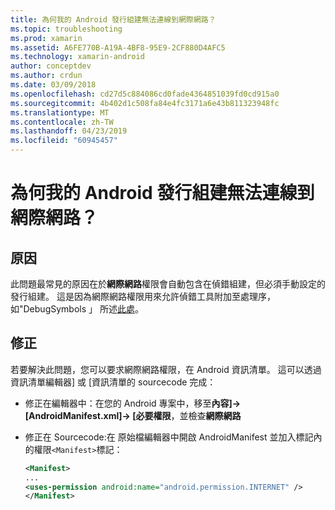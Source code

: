 ```yaml
---
title: 為何我的 Android 發行組建無法連線到網際網路？
ms.topic: troubleshooting
ms.prod: xamarin
ms.assetid: A6FE770B-A19A-4BF8-95E9-2CF880D4AFC5
ms.technology: xamarin-android
author: conceptdev
ms.author: crdun
ms.date: 03/09/2018
ms.openlocfilehash: cd27d5c884086cd0fade4364851039fd0cd915a0
ms.sourcegitcommit: 4b402d1c508fa84e4fc3171a6e43b811323948fc
ms.translationtype: MT
ms.contentlocale: zh-TW
ms.lasthandoff: 04/23/2019
ms.locfileid: "60945457"
---
```

# <a name="why-cant-my-android-release-build-connect-to-the-internet"></a>為何我的 Android 發行組建無法連線到網際網路？

## <a name="cause"></a>原因

此問題最常見的原因在於**網際網路**權限會自動包含在偵錯組建，但必須手動設定的發行組建。 這是因為網際網路權限用來允許偵錯工具附加至處理序，如"DebugSymbols 」 所述[此處](~/android/deploy-test/building-apps/build-process.md)。


## <a name="fix"></a>修正

若要解決此問題，您可以要求網際網路權限，在 Android 資訊清單。 這可以透過資訊清單編輯器] 或 [資訊清單的 sourcecode 完成：

-   修正在編輯器中：在您的 Android 專案中，移至**內容]-> [AndroidManifest.xml]-> [必要權限**，並檢查**網際網路**

-   修正在 Sourcecode:在 原始檔編輯器中開啟 AndroidManifest 並加入標記內的權限`<Manifest>`標記：

    ```xml
    <Manifest>
    ...
    <uses-permission android:name="android.permission.INTERNET" />
    </Manifest>
    ```
